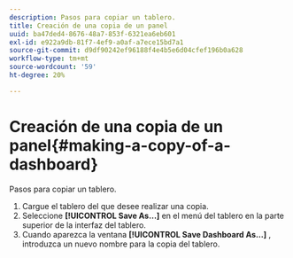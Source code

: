 ```yaml
---
description: Pasos para copiar un tablero.
title: Creación de una copia de un panel
uuid: ba47ded4-8676-48a7-853f-6321ea6eb601
exl-id: e922a9db-81f7-4ef9-a0af-a7ece15bd7a1
source-git-commit: d9df90242ef96188f4e4b5e6d04cfef196b0a628
workflow-type: tm+mt
source-wordcount: '59'
ht-degree: 20%

---
```


# Creación de una copia de un panel{#making-a-copy-of-a-dashboard}

Pasos para copiar un tablero.

1. Cargue el tablero del que desee realizar una copia.
1. Seleccione **[!UICONTROL Save As…]** en el menú del tablero en la parte superior de la interfaz del tablero.
1. Cuando aparezca la ventana **[!UICONTROL Save Dashboard As…]** , introduzca un nuevo nombre para la copia del tablero.
